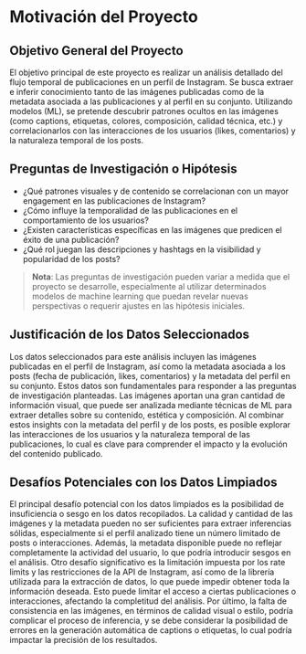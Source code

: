 # Motivación del Proyecto

## Objetivo General del Proyecto
El objetivo principal de este proyecto es realizar un análisis detallado del flujo temporal de publicaciones en un perfil de Instagram. Se busca extraer e inferir conocimiento tanto de las imágenes publicadas como de la metadata asociada a las publicaciones y al perfil en su conjunto. Utilizando modelos (ML), se pretende descubrir patrones ocultos en las imágenes (como captions, etiquetas, colores, composición, calidad técnica, etc.) y correlacionarlos con las interacciones de los usuarios (likes, comentarios) y la naturaleza temporal de los posts.

## Preguntas de Investigación o Hipótesis
- ¿Qué patrones visuales y de contenido se correlacionan con un mayor engagement en las publicaciones de Instagram?
- ¿Cómo influye la temporalidad de las publicaciones en el comportamiento de los usuarios?
- ¿Existen características específicas en las imágenes que predicen el éxito de una publicación?
- ¿Qué rol juegan las descripciones y hashtags en la visibilidad y popularidad de los posts?

> **Nota**: Las preguntas de investigación pueden variar a medida que el proyecto se desarrolle, especialmente al utilizar determinados modelos de machine learning que puedan revelar nuevas perspectivas o requerir ajustes en las hipótesis iniciales.

## Justificación de los Datos Seleccionados
Los datos seleccionados para este análisis incluyen las imágenes publicadas en el perfil de Instagram, así como la metadata asociada a los posts (fecha de publicación, likes, comentarios) y la metadata del perfil en su conjunto. Estos datos son fundamentales para responder a las preguntas de investigación planteadas. Las imágenes aportan una gran cantidad de información visual, que puede ser analizada mediante técnicas de ML para extraer detalles sobre su contenido, estética y composición. Al combinar estos insights con la metadata del perfil y de los posts, es posible explorar las interacciones de los usuarios y la naturaleza temporal de las publicaciones, lo cual es clave para comprender el impacto y la evolución del contenido publicado.

## Desafíos Potenciales con los Datos Limpiados
El principal desafío potencial con los datos limpiados es la posibilidad de insuficiencia o sesgo en los datos recopilados. La calidad y cantidad de las imágenes y la metadata pueden no ser suficientes para extraer inferencias sólidas, especialmente si el perfil analizado tiene un número limitado de posts o interacciones. Además, la metadata disponible puede no reflejar completamente la actividad del usuario, lo que podría introducir sesgos en el análisis. Otro desafío significativo es la limitación impuesta por los rate limits y las restricciones de la API de Instagram, así como de la librería utilizada para la extracción de datos, lo que puede impedir obtener toda la información deseada. Esto puede limitar el acceso a ciertas publicaciones o interacciones, afectando la completitud del análisis. Por último, la falta de consistencia en las imágenes, en términos de calidad visual o estilo, podría complicar el proceso de inferencia, y se debe considerar la posibilidad de errores en la generación automática de captions o etiquetas, lo cual podría impactar la precisión de los resultados.
